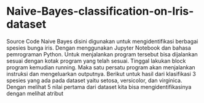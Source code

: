 # Naive-Bayes-classification-on-Iris-dataset
Source Code Naive Bayes disini digunakan untuk mengidentifikasi berbagai spesies bunga iris. Dengan menggunakan Jupyter Notebook dan bahasa pemrograman Python. 
Untuk menjalankan program tersebut bisa dijalankan sesuai dengan kotak program yang telah sesuai. Tinggal lakukan block program kemudian running. Maka satu persatu program akan menjalankan instruksi dan mengeluarkan outputnya.
Berikut untuk hasil dari klasifikasi 3 spesies yang ada pada dataset yaitu setosa, versicolor, dan virginica.
Dengan melihat 5 nilai pertama dari dataset kita bisa mengidentifikasinya dengan melihat atribut 


